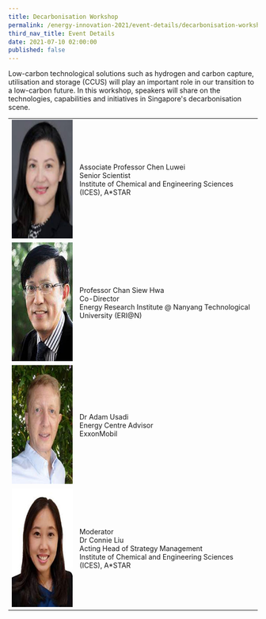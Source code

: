```yaml
---
title: Decarbonisation Workshop
permalink: /energy-innovation-2021/event-details/decarbonisation-workshop/
third_nav_title: Event Details
date: 2021-07-10 02:00:00
published: false
---
```

Low-carbon technological solutions such as hydrogen and carbon capture, utilisation and storage (CCUS) will play an important role in our transition to a low-carbon future. In this workshop, speakers will share on the technologies, capabilities and initiatives in Singapore's decarbonisation scene.

<div class="speakers-tbl-container">
  <table>
    <tr>
	  <td><img src="/images/speakers/chen-luwei.jpg" alt="Chen Luwei" width="180" height="240" /></td>
	  <td>
	    <p><span class="speaker-name">Associate Professor Chen Luwei</span><br>Senior Scientist<br>Institute of Chemical and Engineering Sciences (ICES), A&ast;STAR</p>
	  </td>
	</tr>
	<tr>
	  <td><img src="/images/speakers/chan-siew-hwa.jpg" alt="Chan Siew Hwa" width="180" height="240" /></td>
	  <td>
	    <p><span class="speaker-name">Professor Chan Siew Hwa</span><br>Co-Director<br>Energy Research Institute &commat; Nanyang Technological University (ERI&commat;N)</p>
	  </td>
	</tr>
	<tr>
	  <td><img src="/images/speakers/adam-usadi-cropped.jpg" alt="Adam Usadi" width="180" height="240" /></td>
	  <td>
	    <p><span class="speaker-name">Dr Adam Usadi</span><br>Energy Centre Advisor<br>ExxonMobil</p>
	  </td>
	</tr>
	<tr>
	  <td><img src="/images/speakers/connie-liu-cropped.jpg" alt="Connie Liu" width="180" height="240" /></td>
	  <td>
	    <p><span class="moderator-text">Moderator</span><br><span class="speaker-name">Dr Connie Liu</span><br>Acting Head of Strategy Management<br>Institute of Chemical and Engineering Sciences (ICES), A&ast;STAR</p>
	  </td>
	</tr>
  </table>
</div>
